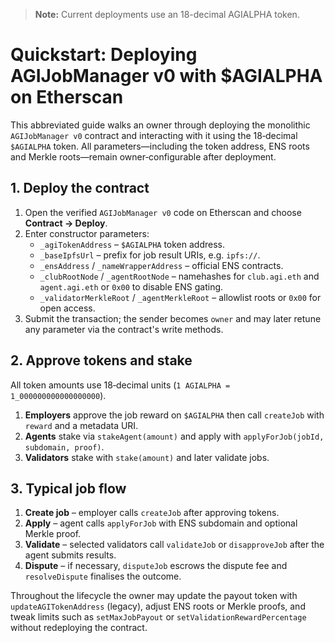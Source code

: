 > **Note:** Current deployments use an 18-decimal AGIALPHA token.

# Quickstart: Deploying AGIJobManager v0 with $AGIALPHA on Etherscan

This abbreviated guide walks an owner through deploying the monolithic
`AGIJobManager v0` contract and interacting with it using the 18‑decimal
`$AGIALPHA` token. All parameters—including the token address, ENS
roots and Merkle roots—remain owner‑configurable after deployment.

## 1. Deploy the contract

1. Open the verified `AGIJobManager v0` code on Etherscan and choose
   **Contract → Deploy**.
2. Enter constructor parameters:
   - `_agiTokenAddress` – `$AGIALPHA` token address.
   - `_baseIpfsUrl` – prefix for job result URIs, e.g. `ipfs://`.
   - `_ensAddress` / `_nameWrapperAddress` – official ENS contracts.
   - `_clubRootNode` / `_agentRootNode` – namehashes for `club.agi.eth`
     and `agent.agi.eth` or `0x00` to disable ENS gating.
   - `_validatorMerkleRoot` / `_agentMerkleRoot` – allowlist roots or
     `0x00` for open access.
3. Submit the transaction; the sender becomes `owner` and may later
   retune any parameter via the contract's write methods.

## 2. Approve tokens and stake

All token amounts use 18‑decimal units (`1 AGIALPHA = 1_000000000000000000`).

1. **Employers** approve the job reward on `$AGIALPHA` then call
   `createJob` with `reward` and a metadata URI.
2. **Agents** stake via `stakeAgent(amount)` and apply with
   `applyForJob(jobId, subdomain, proof)`.
3. **Validators** stake with `stake(amount)` and later validate jobs.

## 3. Typical job flow

1. **Create job** – employer calls `createJob` after approving tokens.
2. **Apply** – agent calls `applyForJob` with ENS subdomain and optional
   Merkle proof.
3. **Validate** – selected validators call `validateJob` or
   `disapproveJob` after the agent submits results.
4. **Dispute** – if necessary, `disputeJob` escrows the dispute fee and
   `resolveDispute` finalises the outcome.

Throughout the lifecycle the owner may update the payout token with
`updateAGITokenAddress` (legacy), adjust ENS roots or Merkle proofs, and tweak
limits such as `setMaxJobPayout` or `setValidationRewardPercentage`
without redeploying the contract.
